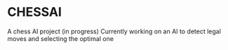 # CHESSAI
A chess AI project (in progress)
Currently working on an AI to detect legal moves and selecting the optimal one
